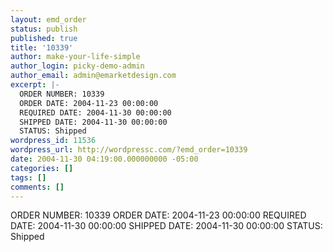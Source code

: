 ```yaml
---
layout: emd_order
status: publish
published: true
title: '10339'
author: make-your-life-simple
author_login: picky-demo-admin
author_email: admin@emarketdesign.com
excerpt: |-
  ORDER NUMBER: 10339
  ORDER DATE: 2004-11-23 00:00:00
  REQUIRED DATE: 2004-11-30 00:00:00
  SHIPPED DATE: 2004-11-30 00:00:00
  STATUS: Shipped
wordpress_id: 11536
wordpress_url: http://wordpressc.com/?emd_order=10339
date: 2004-11-30 04:19:00.000000000 -05:00
categories: []
tags: []
comments: []
---
```

ORDER NUMBER: 10339
ORDER DATE: 2004-11-23 00:00:00
REQUIRED DATE: 2004-11-30 00:00:00
SHIPPED DATE: 2004-11-30 00:00:00
STATUS: Shipped
